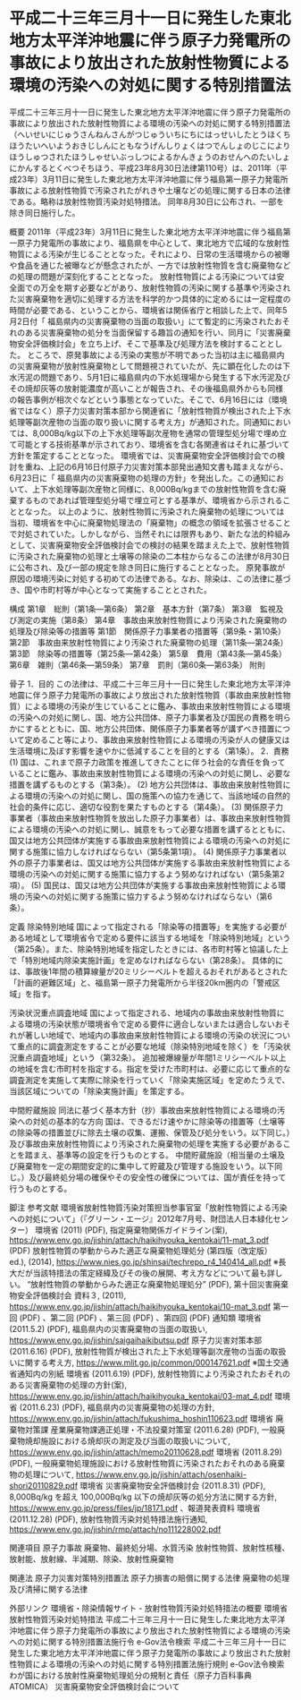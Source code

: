 # 平成二十三年三月十一日に発生した東北地方太平洋沖地震に伴う原子力発電所の事故により放出された放射性物質による環境の汚染への対処に関する特別措置法

平成二十三年三月十一日に発生した東北地方太平洋沖地震に伴う原子力発電所の事故により放出された放射性物質による環境の汚染への対処に関する特別措置法（へいせいにじゅうさんねんさんがつじゅういちにちにはっせいしたとうほくちほうたいへいようおきじしんにともなうげんしりょくはつでんしょのじこによりほうしゅつされたほうしゃせいぶっしつによるかんきょうのおせんへのたいしょにかんするとくべつそちほう、平成23年8月30日法律第110号）は、2011年（平成23年）3月11日に発生した東北地方太平洋沖地震に伴う福島第一原子力発電所事故による放射性物質で汚染されたがれきや土壌などの処理に関する日本の法律である。略称は放射性物質汚染対処特措法。
同年8月30日に公布され、一部を除き同日施行した。

概要
2011年（平成23年）3月11日に発生した東北地方太平洋沖地震に伴う福島第一原子力発電所の事故により、福島県を中心として、東北地方で広域的な放射性物質による汚染が生じることとなった。それにより、日常の生活環境からの被曝や食品を通じた被曝などが懸念されたが、一方では放射性物質を含む廃棄物などの処理の問題が深刻化することとなった。
放射性物質による汚染については安全面での万全を期す必要などがあり、放射性物質の汚染に関する基準や汚染された災害廃棄物を適切に処理する方法を科学的かつ具体的に定めるには一定程度の時間が必要である、ということから、環境省は関係省庁と相談した上で、同年5月2日付「 福島県内の災害廃棄物の当面の取扱い」にて暫定的に汚染されたおそれのある災害廃棄物の処分を当面保留する趣旨の通知を行い、同月に「災害廃棄物安全評価検討会」を立ち上げ、そこで基準及び処理方法を検討することとした。
ところで、原発事故による汚染の実態が不明であった当初は主に福島県内の災害廃棄物が放射性廃棄物として問題視されていたが、先に顕在化したのは下水汚泥の問題であり、5月1日に福島県内の下水処理場から発生する下水汚泥及びその焼却灰等の放射能濃度が高いことが報告され、その後福島県外からも同様の報告事例が相次ぐなどという事態となっていた。そこで、6月16日には（環境省ではなく）原子力災害対策本部から関連省に「放射性物質が検出された上下水処理等副次産物の当面の取り扱いに関する考え方」が通知された。同通知においては、8,000Bq/kg以下の上下水処理等副次産物を通常の管理型処分場で埋め立て可能とする技術基準が示されており、環境省を含む各関連省はそれに基づいて方針を策定することとなった。
環境省では、災害廃棄物安全評価検討会での検討を重ね、上記の6月16日付原子力災害対策本部発出通知文書も踏まえながら、6月23日に「 福島県内の災害廃棄物の処理の方針」を発出した。この通知において、上下水処理等副次産物と同様に、8,000Bq/kgまでの放射性物質を含む廃棄するものであれば管理型処分場で埋立可とする基準が、環境省から示されることとなった。
以上のように、放射性物質に汚染された廃棄物の処理については当初、環境省を中心に廃棄物処理法の「廃棄物」の概念の領域を拡張させることで対処されていた。しかしながら、当然それには限界もあり、新たな法的枠組みとして、災害廃棄物安全評価検討会での検討の結果を踏まえた上で、放射性物質に汚染された廃棄物の処理と土壌等の除染の二本柱からなるこの法律が8月30日に公布され、及び一部の規定を除き同日に施行することとなった。
原発事故が原因の環境汚染に対処する初めての法律である。なお、除染は、この法律に基づき、国や市町村等が中心となって実施することとされた。

構成
第1章　総則（第1条―第6条）
第2章　基本方針（第7条）
第3章　監視及び測定の実施（第8条）
第4章　事故由来放射性物質により汚染された廃棄物の処理及び除染等の措置等
第1節　関係原子力事業者の措置等（第9条・第10条）
第2節　事故由来放射性物質により汚染された廃棄物の処理（第11条―第24条）
第3節　除染等の措置等（第25条―第42条）
第5章　費用（第43条―第45条）
第6章　雑則（第46条―第59条）
第7章　罰則（第60条―第63条）
附則

骨子
1．目的
この法律は、平成二十三年三月十一日に発生した東北地方太平洋沖地震に伴う原子力発電所の事故により放出された放射性物質（事故由来放射性物質）による環境の汚染が生じていることに鑑み、事故由来放射性物質による環境の汚染への対処に関し、国、地方公共団体、原子力事業者及び国民の責務を明らかにするとともに、国、地方公共団体、関係原子力事業者等が講ずべき措置について定めること等により、事故由来放射性物質による環境の汚染が人の健康又は生活環境に及ぼす影響を速やかに低減することを目的とする（第1条）。
2．責務
(1) 国は、これまで原子力政策を推進してきたことに伴う社会的な責任を負っていることに鑑み、事故由来放射性物質による環境の汚染への対処に関し、必要な措置を講ずるものとする（第3条）。
(2) 地方公共団体は、事故由来放射性物質による環境の汚染への対処に関し、国の施策への協力を通じて、当該地域の自然的社会的条件に応じ、適切な役割を果たすものとする（第4条）。
(3) 関係原子力事業者（事故由来放射性物質を放出した原子力事業者）は、事故由来放射性物質による環境の汚染への対処に関し、誠意をもって必要な措置を講ずるとともに、国又は地方公共団体が実施する事故由来放射性物質による環境の汚染への対処に関する施策に協力しなければならない（第5条第1項）。
(4) 関係原子力事業者以外の原子力事業者は、国又は地方公共団体が実施する事故由来放射性物質による環境の汚染への対処に関する施策に協力するよう努めなければない（第5条第2項）。
(5) 国民は、国又は地方公共団体が実施する事故由来放射性物質による環境の汚染への対処に関する施策に協力するよう努めなければならない（第6条）。

定義
除染特別地域
国によって指定される「除染等の措置等」を実施する必要がある地域として環境省令で定める要件に該当する地域を「除染特別地域」という（第25条）。また、除染特別地域を指定したときには、各市町村等と協議した上で「特別地域内除染実施計画」を定めなければならない（第28条）。
具体的には、事故後1年間の積算線量が20ミリシーベルトを超えるおそれがあるとされた「計画的避難区域」と、福島第一原子力発電所から半径20km圏内の「警戒区域」を指す。

汚染状況重点調査地域
国によって指定される、地域内の事故由来放射性物質による環境の汚染状態が環境省令で定める要件に適合しないまたは適合しないおそれが著しい地域で、地域内の事故由来放射性物質による環境の汚染の状況について重点的に調査測定をすることが必要な地域（除染特別地域を除く）を「汚染状況重点調査地域」という（第32条）。
追加被爆線量が年間1ミリシーベルト以上の地域を含む市町村を指定する。指定を受けた市町村は、必要に応じて重点的な調査測定を実施して実際に除染を行っていく「除染実施区域」を定めたうえで、当該区域についての「除染実施計画」を策定する。

中間貯蔵施設
同法に基づく基本方針（抄）事故由来放射性物質による環境の汚染への対処の基本的な方向
国は、できるだけ速やかに除染等の措置等（土壌等の除染等の措置並びに除去土壌の収集、運搬、保管及び処分をいう。以下同じ。）及び事故由来放射性物質により汚染された廃棄物の処理を実施する必要があることを踏まえ、基準等の設定を行うものとする。
中間貯蔵施設（相当量の土壌及び廃棄物を一定の期間安定的に集中して貯蔵及び管理する施設をいう。以下同じ。）及び最終処分場の確保やその安全性の確保については、国が責任を持って行うものとする。

脚注
参考文献
環境省放射性物質汚染対策担当参事官室「放射性物質による汚染への対処について」（『グリーン・エージ』2012年7月号、財団法人日本緑化センター）
環境省 (2011) (PDF), 指定廃棄物関係ガイドライン(案), https://www.env.go.jp/jishin/attach/haikihyouka_kentokai/11-mat_3.pdf 
 (PDF) 放射性物質の挙動からみた適正な廃棄物処理処分 (第四版（改定版） ed.), (2014), https://www.nies.go.jp/shinsai/techrepo_r4_140414_all.pdf  ※長大だが当該特措法の策定経緯及びその後の展開、考え方などについて最も詳しい。
“放射性物質の挙動からみた適正な廃棄物処理処分” (PDF), 第十回災害廃棄物安全評価検討会 資料３, (2011), https://www.env.go.jp/jishin/attach/haikihyouka_kentokai/10-mat_3.pdf  第一回 (PDF) 、第二回 (PDF) 、第三回 (PDF) 、第四回 (PDF)
通知類
環境省 (2011.5.2) (PDF), 福島県内の災害廃棄物の当面の取扱い, https://www.env.go.jp/jishin/saigaihaikibutsu.pdf 
原子力災害対策本部 (2011.6.16) (PDF), 放射性物質が検出された上下水処理等副次産物の当面の取扱いに関する考え方, https://www.mlit.go.jp/common/000147621.pdf  ※国土交通省通知内の別紙
環境省 (2011.6.19) (PDF), 放射性物質により汚染されたおそれのある災害廃棄物の処理の方針(案), https://www.env.go.jp/jishin/attach/haikihyouka_kentokai/03-mat_4.pdf 
環境省 (2011.6.23) (PDF), 福島県内の災害廃棄物の処理の方針, https://www.env.go.jp/jishin/attach/fukushima_hoshin110623.pdf 
環境省 廃棄物対策課 産業廃棄物課適正処理・不法投棄対策室 (2011.6.28) (PDF), 一般廃棄物焼却施設における焼却灰の測定及び当面の取扱いについて, https://www.env.go.jp/jishin/attach/memo20110628.pdf 
環境省 (2011.8.29) (PDF), 一般廃棄物処理施設における放射性物質に汚染されたおそれのある廃棄物の処理について, https://www.env.go.jp/jishin/attach/osenhaiki-shori20110829.pdf 
環境省 災害廃棄物安全評価検討会 (2011.8.31) (PDF), 8,000Bq/kg を超え 100,000Bq/kg 以下の焼却灰等の処分方法に関する方針, https://www.env.go.jp/press/files/jp/18171.pdf 、報道発表資料
環境省 (2011.12.28) (PDF), 放射性物質汚染対処特措法施行通知, https://www.env.go.jp/jishin/rmp/attach/no111228002.pdf

関連項目
原子力事故
廃棄物、最終処分場、水質汚染
放射性物質、放射性核種、放射能、放射線、半減期、除染、放射性廃棄物

関連法
原子力災害対策特別措置法
原子力損害の賠償に関する法律
廃棄物の処理及び清掃に関する法律

外部リンク
環境省・除染情報サイト - 放射性物質汚染対処特措法の概要
環境省放射性物質汚染対処特措法
平成二十三年三月十一日に発生した東北地方太平洋沖地震に伴う原子力発電所の事故により放出された放射性物質による環境の汚染への対処に関する特別措置法施行令 e-Gov法令検索
平成二十三年三月十一日に発生した東北地方太平洋沖地震に伴う原子力発電所の事故により放出された放射性物質による環境の汚染への対処に関する特別措置法施行規則 e-Gov法令検索
わが国における放射性廃棄物処理処分の規制と責任（原子力百科事典ATOMICA）
災害廃棄物安全評価検討会について
